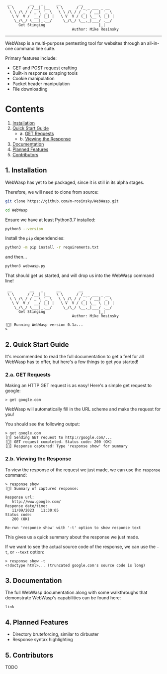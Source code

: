 ```
 __        __   _      __        __              
 \ \      / /__| |__   \ \      / /_ _ ___ _ __  
  \ \ /\ / / _ \ '_ \   \ \ /\ / / _` / __| '_ \ 
   \ V  V /  __/ |_) |   \ V  V / (_| \__ \ |_) |
    \_/\_/ \___|_.__/     \_/\_/ \__,_|___/ .__/ 
      Get Stinging                        |_|
                              Author: Mike Rosinsky 
```
---

WebWasp is a multi-purpose pentesting tool for websites through an all-in-one command line suite.

Primary features include:

- GET and POST request crafting
- Built-in response scraping tools
- Cookie manipulation
- Packet header manipulation
- File downloading

# Contents

1. [Installation](#1-installation)
2. [Quick Start Guide](#2-quick-start-guide)
    - a. [GET Requests](#2a-get-requests)
    - b. [Viewing the Response](#2b-viewing-the-response)
3. [Documentation](#3-documentation)
4. [Planned Features](#4-planned-features)
5. [Contributors](#5-contributors)

## 1. Installation

WebWasp has yet to be packaged, since it is still in its alpha stages.

Therefore, we will need to clone from source:

```bash
git clone https://github.com/m-rosinsky/WebWasp.git
```

```bash
cd WebWasp
```

Ensure we have at least Python3.7 installed:

```bash
python3 --version
```

Install the ```pip``` dependencies:

```bash
python3 -m pip install -r requirements.txt
```

and then...

```bash
python3 webwasp.py
```

That should get us started, and will drop us into the WebWasp command line!

```
 __        __   _      __        __              
 \ \      / /__| |__   \ \      / /_ _ ___ _ __  
  \ \ /\ / / _ \ '_ \   \ \ /\ / / _` / __| '_ \ 
   \ V  V /  __/ |_) |   \ V  V / (_| \__ \ |_) |
    \_/\_/ \___|_.__/     \_/\_/ \__,_|___/ .__/ 
      Get Stinging                        |_|
                              Author: Mike Rosinsky 
    
[🐝] Running WebWasp version 0.1a...
> 
```

## 2. Quick Start Guide

It's recommended to read the full documentation to get a feel for all WebWasp has to offer, but here's a few things to get you started!

### 2.a. GET Requests

Making an HTTP GET request is as easy! Here's a simple get request to google:

```
> get google.com
```

WebWasp will automatically fill in the URL scheme and make the request for you!

You should see the following output:

```
> get google.com
[🐝] Sending GET request to http://google.com/...
[🐝] GET request completed. Status code: 200 (OK)
[🐝] Response captured! Type 'response show' for summary
```

### 2.b. Viewing the Response

To view the response of the request we just made, we can use the ```response``` command:

```
> response show
[🐝] Summary of captured response:

Response url:
   http://www.google.com/
Response date/time:
   11/09/2023   11:30:05
Status code:
   200 (OK)

Re-run 'response show' with '-t' option to show response text
```

This gives us a quick summary about the response we just made.

If we want to see the actual source code of the response, we can use the ```-t```, or ```--text``` option:

```
> response show -t
<!doctype html>... (truncated google.com's source code is long)
```

## 3. Documentation

The full WebWasp documentation along with some walkthroughs that demonstrate WebWasp's capabilities can be found here:

```
link
```

## 4. Planned Features

- Directory bruteforcing, similar to dirbuster
- Response syntax highlighting

## 5. Contributors

TODO
